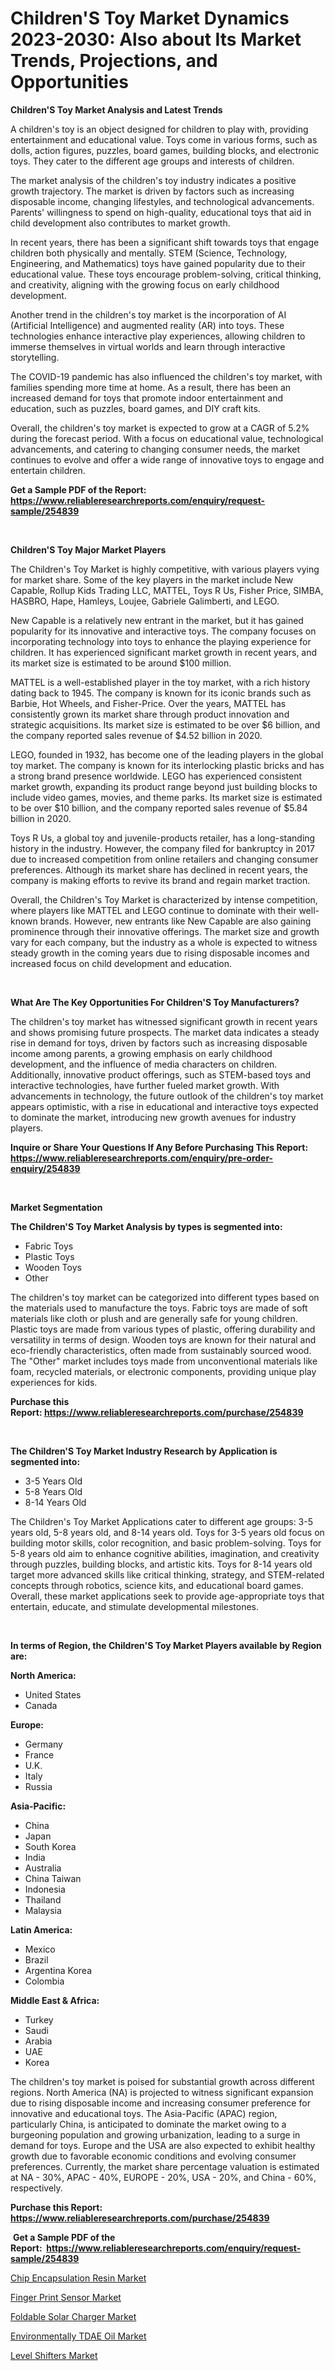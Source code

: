 <p><h1>Children'S Toy Market Dynamics 2023-2030: Also about Its Market Trends, Projections, and Opportunities</h1></p><p><strong>Children'S Toy Market Analysis and Latest Trends</strong></p>
<p><p>A children's toy is an object designed for children to play with, providing entertainment and educational value. Toys come in various forms, such as dolls, action figures, puzzles, board games, building blocks, and electronic toys. They cater to the different age groups and interests of children.</p><p>The market analysis of the children's toy industry indicates a positive growth trajectory. The market is driven by factors such as increasing disposable income, changing lifestyles, and technological advancements. Parents' willingness to spend on high-quality, educational toys that aid in child development also contributes to market growth.</p><p>In recent years, there has been a significant shift towards toys that engage children both physically and mentally. STEM (Science, Technology, Engineering, and Mathematics) toys have gained popularity due to their educational value. These toys encourage problem-solving, critical thinking, and creativity, aligning with the growing focus on early childhood development.</p><p>Another trend in the children's toy market is the incorporation of AI (Artificial Intelligence) and augmented reality (AR) into toys. These technologies enhance interactive play experiences, allowing children to immerse themselves in virtual worlds and learn through interactive storytelling.</p><p>The COVID-19 pandemic has also influenced the children's toy market, with families spending more time at home. As a result, there has been an increased demand for toys that promote indoor entertainment and education, such as puzzles, board games, and DIY craft kits.</p><p>Overall, the children's toy market is expected to grow at a CAGR of 5.2% during the forecast period. With a focus on educational value, technological advancements, and catering to changing consumer needs, the market continues to evolve and offer a wide range of innovative toys to engage and entertain children.</p></p>
<p><strong>Get a Sample PDF of the Report:&nbsp; <a href="https://www.reliableresearchreports.com/enquiry/request-sample/254839">https://www.reliableresearchreports.com/enquiry/request-sample/254839</a></strong></p>
<p>&nbsp;</p>
<p><strong>Children'S Toy Major Market Players</strong></p>
<p><p>The Children's Toy Market is highly competitive, with various players vying for market share. Some of the key players in the market include New Capable, Rollup Kids Trading LLC, MATTEL, Toys R Us, Fisher Price, SIMBA, HASBRO, Hape, Hamleys, Loujee, Gabriele Galimberti, and LEGO.</p><p>New Capable is a relatively new entrant in the market, but it has gained popularity for its innovative and interactive toys. The company focuses on incorporating technology into toys to enhance the playing experience for children. It has experienced significant market growth in recent years, and its market size is estimated to be around $100 million.</p><p>MATTEL is a well-established player in the toy market, with a rich history dating back to 1945. The company is known for its iconic brands such as Barbie, Hot Wheels, and Fisher-Price. Over the years, MATTEL has consistently grown its market share through product innovation and strategic acquisitions. Its market size is estimated to be over $6 billion, and the company reported sales revenue of $4.52 billion in 2020.</p><p>LEGO, founded in 1932, has become one of the leading players in the global toy market. The company is known for its interlocking plastic bricks and has a strong brand presence worldwide. LEGO has experienced consistent market growth, expanding its product range beyond just building blocks to include video games, movies, and theme parks. Its market size is estimated to be over $10 billion, and the company reported sales revenue of $5.84 billion in 2020.</p><p>Toys R Us, a global toy and juvenile-products retailer, has a long-standing history in the industry. However, the company filed for bankruptcy in 2017 due to increased competition from online retailers and changing consumer preferences. Although its market share has declined in recent years, the company is making efforts to revive its brand and regain market traction.</p><p>Overall, the Children's Toy Market is characterized by intense competition, where players like MATTEL and LEGO continue to dominate with their well-known brands. However, new entrants like New Capable are also gaining prominence through their innovative offerings. The market size and growth vary for each company, but the industry as a whole is expected to witness steady growth in the coming years due to rising disposable incomes and increased focus on child development and education.</p></p>
<p>&nbsp;</p>
<p><strong>What Are The Key Opportunities For Children'S Toy Manufacturers?</strong></p>
<p><p>The children's toy market has witnessed significant growth in recent years and shows promising future prospects. The market data indicates a steady rise in demand for toys, driven by factors such as increasing disposable income among parents, a growing emphasis on early childhood development, and the influence of media characters on children. Additionally, innovative product offerings, such as STEM-based toys and interactive technologies, have further fueled market growth. With advancements in technology, the future outlook of the children's toy market appears optimistic, with a rise in educational and interactive toys expected to dominate the market, introducing new growth avenues for industry players.</p></p>
<p><strong>Inquire or Share Your Questions If Any Before Purchasing This Report: <a href="https://www.reliableresearchreports.com/enquiry/pre-order-enquiry/254839">https://www.reliableresearchreports.com/enquiry/pre-order-enquiry/254839</a></strong></p>
<p>&nbsp;</p>
<p><strong>Market Segmentation</strong></p>
<p><strong>The Children'S Toy Market Analysis by types is segmented into:</strong></p>
<p><ul><li>Fabric Toys</li><li>Plastic Toys</li><li>Wooden Toys</li><li>Other</li></ul></p>
<p><p>The children's toy market can be categorized into different types based on the materials used to manufacture the toys. Fabric toys are made of soft materials like cloth or plush and are generally safe for young children. Plastic toys are made from various types of plastic, offering durability and versatility in terms of design. Wooden toys are known for their natural and eco-friendly characteristics, often made from sustainably sourced wood. The "Other" market includes toys made from unconventional materials like foam, recycled materials, or electronic components, providing unique play experiences for kids.</p></p>
<p><strong>Purchase this Report:&nbsp;<a href="https://www.reliableresearchreports.com/purchase/254839">https://www.reliableresearchreports.com/purchase/254839</a></strong></p>
<p>&nbsp;</p>
<p><strong>The Children'S Toy Market Industry Research by Application is segmented into:</strong></p>
<p><ul><li>3-5 Years Old</li><li>5-8 Years Old</li><li>8-14 Years Old</li></ul></p>
<p><p>The Children's Toy Market Applications cater to different age groups: 3-5 years old, 5-8 years old, and 8-14 years old. Toys for 3-5 years old focus on building motor skills, color recognition, and basic problem-solving. Toys for 5-8 years old aim to enhance cognitive abilities, imagination, and creativity through puzzles, building blocks, and artistic kits. Toys for 8-14 years old target more advanced skills like critical thinking, strategy, and STEM-related concepts through robotics, science kits, and educational board games. Overall, these market applications seek to provide age-appropriate toys that entertain, educate, and stimulate developmental milestones.</p></p>
<p>&nbsp;</p>
<p><strong>In terms of Region, the Children'S Toy Market Players available by Region are:</strong></p>
<p>
    <p> <strong> North America: </strong>
        <ul>
            <li>United States</li>
            <li>Canada</li>
        </ul>
        </p> 
    <p> <strong> Europe: </strong>
        <ul>
            <li>Germany</li>
            <li>France</li>
            <li>U.K.</li>
            <li>Italy</li>
            <li>Russia</li>
        </ul>
        </p> 
    <p> <strong> Asia-Pacific: </strong>
        <ul>
            <li>China</li>
            <li>Japan</li>
            <li>South Korea</li>
            <li>India</li>
            <li>Australia</li>
            <li>China Taiwan</li>
            <li>Indonesia</li>
            <li>Thailand</li>
            <li>Malaysia</li>
        </ul>
        </p> 
    <p> <strong> Latin America: </strong>
        <ul>
            <li>Mexico</li>
            <li>Brazil</li>
            <li>Argentina Korea</li>
            <li>Colombia</li>
        </ul>
        </p> 
    <p> <strong> Middle East & Africa: </strong>
        <ul>
            <li>Turkey</li>
            <li>Saudi</li>
            <li>Arabia</li>
            <li>UAE</li>
            <li>Korea</li>
        </ul>
    </p>
    </p>
<p><p>The children's toy market is poised for substantial growth across different regions. North America (NA) is projected to witness significant expansion due to rising disposable income and increasing consumer preference for innovative and educational toys. The Asia-Pacific (APAC) region, particularly China, is anticipated to dominate the market owing to a burgeoning population and growing urbanization, leading to a surge in demand for toys. Europe and the USA are also expected to exhibit healthy growth due to favorable economic conditions and evolving consumer preferences. Currently, the market share percentage valuation is estimated at NA - 30%, APAC - 40%, EUROPE - 20%, USA - 20%, and China - 60%, respectively.</p></p>
<p><strong>Purchase this Report: <a href="https://www.reliableresearchreports.com/purchase/254839">https://www.reliableresearchreports.com/purchase/254839</a></strong></p>
<p>&nbsp;<strong>Get a Sample PDF of the Report:&nbsp;&nbsp;<a href="https://www.reliableresearchreports.com/enquiry/request-sample/254839">https://www.reliableresearchreports.com/enquiry/request-sample/254839</a></strong></p>
<p><strong></strong></p>
<p><p><a href="https://medium.com/@laurenglover76/decoding-chip-encapsulation-resin-market-metrics-market-share-trends-and-growth-patterns-055f5ae02147">Chip Encapsulation Resin Market</a></p><p><a href="https://www.linkedin.com/pulse/finger-print-sensor-market-size-2023-2030-global-industrial-ho0ke/">Finger Print Sensor Market</a></p><p><a href="https://www.linkedin.com/pulse/foldable-solar-charger-market-share-amp-new-trends-9yoxe/">Foldable Solar Charger Market</a></p><p><a href="https://medium.com/@bernadetteball666/environmentally-tdae-oil-market-comprehensive-assessment-by-type-application-and-geography-85066c47b509">Environmentally TDAE Oil Market</a></p><p><a href="https://www.linkedin.com/pulse/level-shifters-market-share-amp-new-trends-analysis-report-viune/">Level Shifters Market</a></p></p>